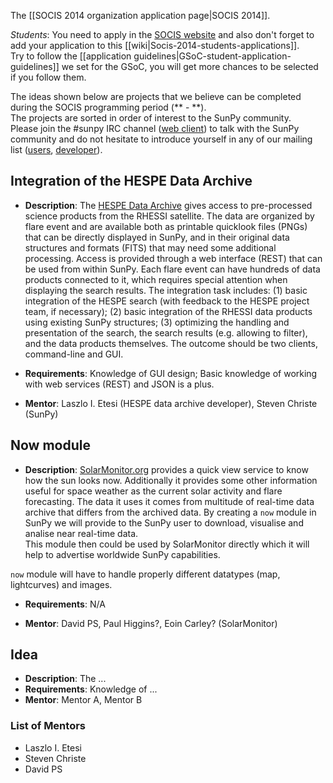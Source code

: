 The [[SOCIS 2014 organization application page|SOCIS 2014]].

*Students*: You need to apply in the 
[SOCIS website](http://sophia.estec.esa.int/socis2014/) and also don't forget to 
add your application to this [[wiki|Socis-2014-students-applications]].  
Try to follow the [[application guidelines|GSoC-student-application-guidelines]] 
we set for the GSoC, you will get more chances to be selected if you follow them.

The ideas shown below are projects that we believe can be completed during the SOCIS 
programming period (** - **).  
The projects are sorted in order of interest to the SunPy community.  
Please join the #sunpy IRC channel ([web client](http://webchat.freenode.net/)) to 
talk with the SunPy community and do not hesitate to introduce yourself in any of our 
mailing list ([users](https://groups.google.com/forum/?fromgroups#!forum/sunpy), 
[developer](https://groups.google.com/forum/?fromgroups#!forum/sunpy-dev)).

## Integration of the HESPE Data Archive
* **Description**: The [HESPE Data Archive](http://hespe.eu/browser) gives access
to pre-processed science products from the RHESSI satellite. 
The data are organized by flare event and are available both as printable quicklook 
files (PNGs) that can be directly displayed in SunPy, and in their original data 
structures and formats (FITS) that may need some additional processing. 
Access is provided through a web interface (REST) that can be used from within SunPy. 
Each flare event can have hundreds of data products connected to it, which requires 
special attention when displaying the search results. 
The integration task includes: 
(1) basic integration of the HESPE search (with feedback to the HESPE project team,
if necessary); 
(2) basic integration of the RHESSI data products using existing SunPy structures; 
(3) optimizing the handling and presentation of the search, the search results 
(e.g. allowing to filter), and the data products themselves. 
The outcome should be two clients, command-line and GUI.

* **Requirements**: Knowledge of GUI design; Basic knowledge of working with web 
services (REST) and JSON is a plus.

* **Mentor**: Laszlo I. Etesi (HESPE data archive developer), Steven Christe (SunPy)

## Now module
* **Description**: [SolarMonitor.org](http://solarmonitor.org) provides a quick view
service to know how the sun looks now. 
Additionally it provides some other information useful for space weather as the 
current solar activity and flare forecasting.
The data it uses it comes from multitude of real-time data archive that differs from
the archived data.
By creating a `now` module in SunPy we will provide to the SunPy user to download, 
visualise and analise near real-time data.  
This module then could be used by SolarMonitor directly which it will help to advertise
worldwide SunPy capabilities.

`now` module will have to handle properly different datatypes (map, lightcurves) and
images.

* **Requirements**: N/A

* **Mentor**: David PS, Paul Higgins?, Eoin Carley? (SolarMonitor)

## Idea
* **Description**: The ...
* **Requirements**: Knowledge of ...
* **Mentor**: Mentor A, Mentor B

### List of Mentors
* Laszlo I. Etesi
* Steven Christe
* David PS